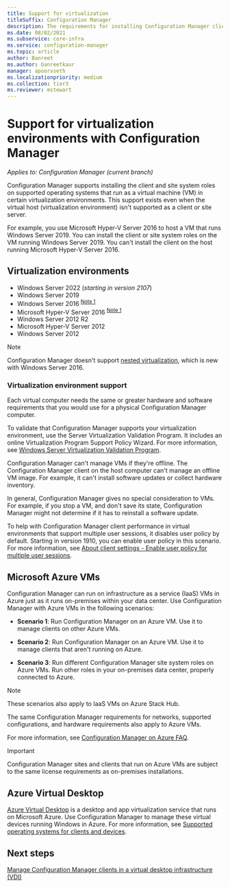 ```yaml
---
title: Support for virtualization
titleSuffix: Configuration Manager
description: The requirements for installing Configuration Manager client and site system roles in a virtualization environment.
ms.date: 08/02/2021
ms.subservice: core-infra
ms.service: configuration-manager
ms.topic: article
author: Banreet
ms.author: banreetkaur
manager: apoorvseth
ms.localizationpriority: medium
ms.collection: tier3
ms.reviewer: mstewart
---
```


# Support for virtualization environments with Configuration Manager

*Applies to: Configuration Manager (current branch)*

Configuration Manager supports installing the client and site system roles on supported operating systems that run as a virtual machine (VM) in certain virtualization environments. This support exists even when the virtual host (virtualization environment) isn't supported as a client or site server.

For example, you use Microsoft Hyper-V Server 2016 to host a VM that runs Windows Server 2019. You can install the client or site system roles on the VM running Windows Server 2019. You can't install the client on the host running Microsoft Hyper-V Server 2016.

## Virtualization environments

- Windows Server 2022 (_starting in version 2107_)<!-- 10200029 -->
- Windows Server 2019
- Windows Server 2016 <sup>[Note 1](#bkmk_note1)</sup>
- Microsoft Hyper-V Server 2016 <sup>[Note 1](#bkmk_note1)</sup>
- Windows Server 2012 R2
- Microsoft Hyper-V Server 2012
- Windows Server 2012

<a name="bkmk_note1"></a>

> [!NOTE]
> Configuration Manager doesn't support [nested virtualization](/windows-server/virtualization/hyper-v/What-s-new-in-Hyper-V-on-Windows#nested-virtualization-new), which is new with Windows Server 2016.

### Virtualization environment support

Each virtual computer needs the same or greater hardware and software requirements that you would use for a physical Configuration Manager computer.

To validate that Configuration Manager supports your virtualization environment, use the Server Virtualization Validation Program. It includes an online Virtualization Program Support Policy Wizard. For more information, see [Windows Server Virtualization Validation Program](https://www.windowsservercatalog.com/svvp.aspx).

Configuration Manager can't manage VMs if they're offline. The Configuration Manager client on the host computer can't manage an offline VM image. For example, it can't install software updates or collect hardware inventory.

In general, Configuration Manager gives no special consideration to VMs. For example, if you stop a VM, and don't save its state, Configuration Manager might not determine if it has to reinstall a software update.

To help with Configuration Manager client performance in virtual environments that support multiple user sessions, it disables user policy by default. Starting in version 1910, you can enable user policy in this scenario. For more information, see [About client settings - Enable user policy for multiple user sessions](../../clients/deploy/about-client-settings.md#enable-user-policy-for-multiple-user-sessions).

## <a name="bkmk_Azure"></a> Microsoft Azure VMs

Configuration Manager can run on infrastructure as a service (IaaS) VMs in Azure just as it runs on-premises within your data center. Use Configuration Manager with Azure VMs in the following scenarios:

- **Scenario 1**: Run Configuration Manager on an Azure VM. Use it to manage clients on other Azure VMs.

- **Scenario 2**: Run Configuration Manager on an Azure VM. Use it to manage clients that aren't running on Azure.

- **Scenario 3**: Run different Configuration Manager site system roles on Azure VMs. Run other roles in your on-premises data center, properly connected to Azure.

> [!NOTE]
> These scenarios also apply to IaaS VMs on Azure Stack Hub.<!-- 10371381 -->

The same Configuration Manager requirements for networks, supported configurations, and hardware requirements also apply to Azure VMs.

For more information, see [Configuration Manager on Azure FAQ](../../understand/configuration-manager-on-azure.yml).

> [!IMPORTANT]
> Configuration Manager sites and clients that run on Azure VMs are subject to the same license requirements as on-premises installations.

## Azure Virtual Desktop

[Azure Virtual Desktop](/azure/virtual-desktop/) is a desktop and app virtualization service that runs on Microsoft Azure. Use Configuration Manager to manage these virtual devices running Windows in Azure. For more information, see [Supported operating systems for clients and devices](supported-operating-systems-for-clients-and-devices.md#azure-virtual-desktop).

## Next steps

[Manage Configuration Manager clients in a virtual desktop infrastructure (VDI)](../../clients/deploy/plan/considerations-for-managing-clients-in-a-vdi.md)
